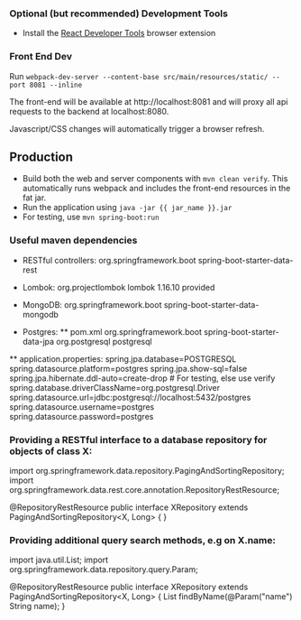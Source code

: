 ### Optional (but recommended) Development Tools

- Install the [React Developer Tools](https://chrome.google.com/webstore/detail/react-developer-tools/fmkadmapgofadopljbjfkapdkoienihi?hl=en) browser extension

### Front End Dev

Run `webpack-dev-server --content-base src/main/resources/static/ --port 8081 --inline`

The front-end will be available at http://localhost:8081 and will proxy all api requests to the backend at localhost:8080.

Javascript/CSS changes will automatically trigger a browser refresh.

## Production

- Build both the web and server components with `mvn clean verify`. This automatically runs webpack and includes the front-end resources in the fat jar.
- Run the application using `java -jar {{ jar_name }}.jar`
- For testing, use `mvn spring-boot:run`

### Useful maven dependencies

* RESTful controllers:
	<dependency>
		<groupId>org.springframework.boot</groupId>
		<artifactId>spring-boot-starter-data-rest</artifactId>
	</dependency>

* Lombok:
    <dependency>
		<groupId>org.projectlombok</groupId>
		<artifactId>lombok</artifactId>
		<version>1.16.10</version>
		<scope>provided</scope>
	</dependency>
	
* MongoDB:
    <dependency>
        <groupId>org.springframework.boot</groupId>
        <artifactId>spring-boot-starter-data-mongodb</artifactId>
    </dependency>

* Postgres:
** pom.xml
    <dependency>
        <groupId>org.springframework.boot</groupId>
        <artifactId>spring-boot-starter-data-jpa</artifactId>
    </dependency>
    <dependency>
        <!-- Read more: http://mrbool.com/rest-server-with-spring-data-spring-boot-and-postgresql/34023 -->
        <groupId>org.postgresql</groupId>
        <artifactId>postgresql</artifactId>
    </dependency>

** application.properties:
    spring.jpa.database=POSTGRESQL
	spring.datasource.platform=postgres
	spring.jpa.show-sql=false
	spring.jpa.hibernate.ddl-auto=create-drop        # For testing, else use verify
	spring.database.driverClassName=org.postgresql.Driver
	spring.datasource.url=jdbc:postgresql://localhost:5432/postgres
	spring.datasource.username=postgres
	spring.datasource.password=postgres

### Providing a RESTful interface to a database repository for objects of class X:
import org.springframework.data.repository.PagingAndSortingRepository;
import org.springframework.data.rest.core.annotation.RepositoryRestResource;

@RepositoryRestResource
public interface XRepository extends PagingAndSortingRepository<X, Long> {
}

### Providing additional query search methods, e.g on X.name:
import java.util.List;
import org.springframework.data.repository.query.Param;

@RepositoryRestResource
public interface XRepository extends PagingAndSortingRepository<X, Long> {
    List<X> findByName(@Param("name") String name);
}